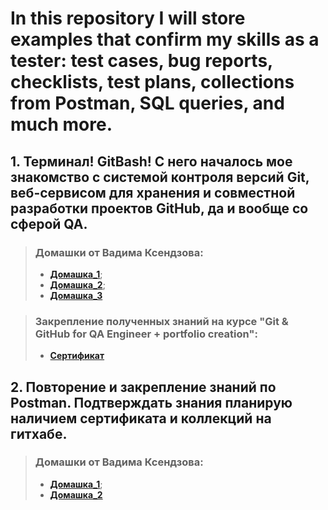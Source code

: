 # In this repository I will store examples that confirm my skills as a tester: test cases, bug reports, checklists, test plans, collections from Postman, SQL queries, and much more.




## 1. Терминал! GitBash! С него началось мое знакомство с системой контроля версий Git, веб-сервисом для хранения и совместной разработки проектов GitHub, да и вообще со сферой QA.

> ### Домашки от Вадима Ксендзова: 
>- [**Домашка_1**](https://github.com/gadaborshev/my_qa_portfolio/blob/master/Git%26GitHub/terminal_hw1.md);
>- [**Домашка_2**](https://github.com/gadaborshev/my_qa_portfolio/blob/master/Git%26GitHub/terminal_hw2.md);
>- [**Домашка_3**](http://example.com/link "Я ссылка")

>### Закрепление полученных знаний на курсе "Git & GitHub for QA Engineer + portfolio creation":
>- [**Cертификат**](https://udemy-certificate.s3.amazonaws.com/image/UC-38672ec9-d000-4a90-9e41-ac2f58d62c39.jpg?v=1674062717000)


## 2. Повторение и закрепление знаний по Postman. Подтверждать знания планирую наличием сертификата и коллекций на гитхабе.

> ### Домашки от Вадима Ксендзова:
>- [**Домашка_1**](http://example.com/link "Я ссылка"); 
>- [**Домашка_2**](http://example.com/link "Я ссылка")
